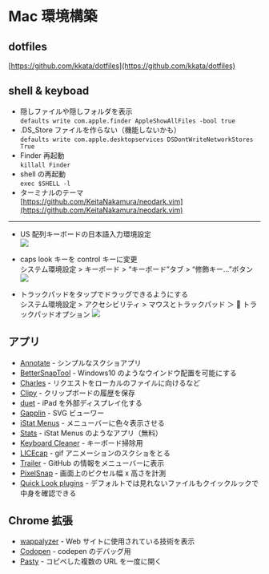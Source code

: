 # Mac 環境構築

## dotfiles

[https://github.com/kkata/dotfiles](https://github.com/kkata/dotfiles)

## shell & keyboad

- 隠しファイルや隠しフォルダを表示  
  `defaults write com.apple.finder AppleShowAllFiles -bool true`
- .DS_Store ファイルを作らない（機能しないかも）  
  `defaults write com.apple.desktopservices DSDontWriteNetworkStores True`
- Finder 再起動  
  `killall Finder`
- shell の再起動  
  `exec $SHELL -l`
- ターミナルのテーマ  
  [https://github.com/KeitaNakamura/neodark.vim](https://github.com/KeitaNakamura/neodark.vim)

---

- US 配列キーボードの日本語入力環境設定  
  ![](/tool.keyboad1.png)

- caps look キーを control キーに変更  
  システム環境設定 > キーボード > “キーボード”タブ > “修飾キー...”ボタン
  ![](/tool.keyboad3.png)

- トラックパッドをタップでドラッグできるようにする  
  システム環境設定 > アクセシビリティ > マウスとトラックパッド ＞  トラックパッドオプション
  ![](/tool.trackpad.png)

## アプリ

- [Annotate](https://apps.apple.com/jp/app/annotate-capture-and-share/id918207447) - シンプルなスクショアプリ
- [BetterSnapTool](https://apps.apple.com/jp/app/bettersnaptool/id417375580?mt=12) - Windows10 のようなウインドウ配置を可能にする
- [Charles](https://www.charlesproxy.com/) - リクエストをローカルのファイルに向けるなど
- [Clipy](https://clipy-app.com/) - クリップボードの履歴を保存
- [duet](https://ja.duetdisplay.com/) - iPad を外部ディスプレイ化する
- [Gapplin](http://gapplin.wolfrosch.com/) - SVG ビューワー
- [iStat Menus](https://bjango.com/mac/istatmenus/) - メニューバーに色々表示させる
- [Stats](https://github.com/exelban/stats) - iStat Menus のようなアプリ（無料）
- [Keyboard Cleaner](https://jan.prima.de/~jan/plok/archives/48-Keyboard-Cleaner.html) - キーボード掃除用
- [LICEcap](https://www.cockos.com/licecap/) - gif アニメーションのスクショをとる
- [Trailer](http://ptsochantaris.github.io/trailer/) - GitHub の情報をメニューバーに表示
- [PixelSnap](https://getpixelsnap.com/) - 画面上のピクセル幅 x 高さを計測
- [Quick Look plugins](https://github.com/sindresorhus/quick-look-plugins) - デフォルトでは見れないファイルもクイックルックで中身を確認できる

## Chrome 拡張

- [wappalyzer](https://www.wappalyzer.com/) - Web サイトに使用されている技術を表示
- [Codopen](https://chrome.google.com/webstore/detail/codopen/agnkphdgffianchpipdbkeaclfbobaak) - codepen のデバッグ用
- [Pasty](https://chrome.google.com/webstore/detail/pasty/hdjihnnclpjhfdbbinmgoiehhoehhlgf) - コピペした複数の URL を一度に開く
